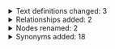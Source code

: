 <details>
<summary>Text definitions changed: 3</summary>

| Term | Old Text Definition | New Text Definition |
----|----|----|
| Increased circulating very-low-density lipoprotein cholesterol concentration (HP:0003362) | An increase in the amount of very-low-density lipoprotein cholesterol in the blood. |                  An increase in the concentration of very-low-density lipoprotein cholesterol in blood. |
| Increased circulating iron concentration (HP:0003452) | The concentration of iron in the blood circulation is above the upper limit of normal. |                  An increase in the concentration of iron in blood. |
| Increased circulating long-chain fatty acid concentration (HP:0003455) | Increased concentration of long-chain fatty acids in the blood circulation. |                  An increase in the concentration of long-chain fatty acid in blood. |

</details>

<details>
<summary>Relationships added: 2</summary>

| Subject | Predicate | Object|
----|----|----|
| Increased circulating long-chain fatty acid concentration (HP:0003455) | subClassOf (rdfs:subClassOf) |                Hyperlipidemia (HP:0003077) |
| Hyperlipoproteinemia (HP:0010980) | subClassOf (rdfs:subClassOf) |                Hyperlipidemia (HP:0003077) |

</details>

<details>
<summary>Nodes renamed: 2</summary>

| ID | Old Label | New Label |
----|----|----|
| HP:0003362 | Increased VLDL cholesterol concentration | Increased circulating very-low-density lipoprotein cholesterol concentration |
| HP:0003455 | Elevated circulating long chain fatty acid concentration | Increased circulating long-chain fatty acid concentration |

</details>

<details>
<summary>Synonyms added: 18</summary>

| Term | New Synonym | Predicate |
----|----|----|
| Increased circulating very-low-density lipoprotein cholesterol concentration (HP:0003362) | Elevated very-low-density lipoprotein cholesterol level | oio:hasBroadSynonym |
| Increased circulating long-chain fatty acid concentration (HP:0003455) | Increased long-chain fatty acid level | oio:hasBroadSynonym |
| Increased circulating very-low-density lipoprotein cholesterol concentration (HP:0003362) | Increased very-low-density lipoprotein cholesterol level in blood | oio:hasExactSynonym |
| Increased circulating very-low-density lipoprotein cholesterol concentration (HP:0003362) | Increased level of very-low-density lipoprotein cholesterol in blood | oio:hasExactSynonym |
| Increased circulating iron concentration (HP:0003452) | Elevated iron atom level | oio:hasBroadSynonym |
| Increased circulating iron concentration (HP:0003452) | Increased iron atom level in blood | oio:hasExactSynonym |
| Increased circulating iron concentration (HP:0003452) | Increased circulating iron concentration | oio:hasExactSynonym |
| Increased circulating very-low-density lipoprotein cholesterol concentration (HP:0003362) | Elevated very-low-density lipoprotein cholesterol level in blood | oio:hasExactSynonym |
| Increased circulating iron concentration (HP:0003452) | Elevated iron atom level in blood | oio:hasExactSynonym |
| Increased circulating iron concentration (HP:0003452) | Increased iron atom level | oio:hasBroadSynonym |
| Increased circulating long-chain fatty acid concentration (HP:0003455) | Increased level of long-chain fatty acid in blood | oio:hasExactSynonym |
| Increased circulating very-low-density lipoprotein cholesterol concentration (HP:0003362) | Increased VLDL cholesterol concentration | oio:hasExactSynonym |
| Increased circulating long-chain fatty acid concentration (HP:0003455) | Increased long-chain fatty acid level in blood | oio:hasExactSynonym |
| Increased circulating iron concentration (HP:0003452) | Increased level of iron atom in blood | oio:hasExactSynonym |
| Increased circulating long-chain fatty acid concentration (HP:0003455) | Elevated long-chain fatty acid level in blood | oio:hasExactSynonym |
| Increased circulating very-low-density lipoprotein cholesterol concentration (HP:0003362) | Increased very-low-density lipoprotein cholesterol level | oio:hasBroadSynonym |
| Increased circulating long-chain fatty acid concentration (HP:0003455) | Elevated circulating long chain fatty acid concentration | oio:hasExactSynonym |
| Increased circulating long-chain fatty acid concentration (HP:0003455) | Elevated long-chain fatty acid level | oio:hasBroadSynonym |

</details>

